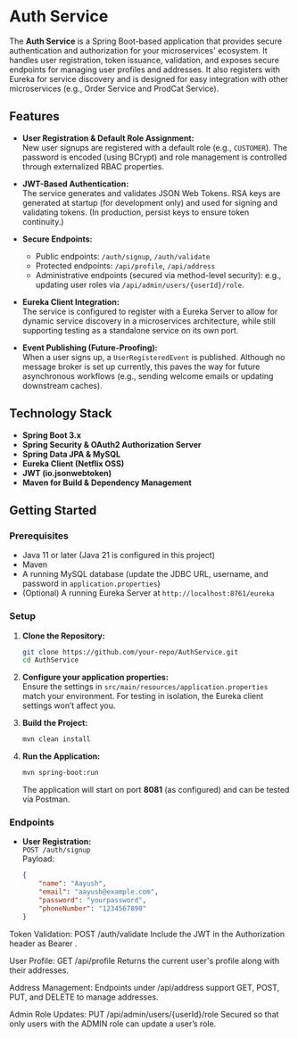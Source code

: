 # Auth Service

The **Auth Service** is a Spring Boot-based application that provides secure authentication and authorization for your microservices' ecosystem. It handles user registration, token issuance, validation, and exposes secure endpoints for managing user profiles and addresses. It also registers with Eureka for service discovery and is designed for easy integration with other microservices (e.g., Order Service and ProdCat Service).

## Features

- **User Registration & Default Role Assignment:**  
  New user signups are registered with a default role (e.g., `CUSTOMER`). The password is encoded (using BCrypt) and role management is controlled through externalized RBAC properties.

- **JWT-Based Authentication:**  
  The service generates and validates JSON Web Tokens. RSA keys are generated at startup (for development only) and used for signing and validating tokens. (In production, persist keys to ensure token continuity.)

- **Secure Endpoints:**
    - Public endpoints: `/auth/signup`, `/auth/validate`
    - Protected endpoints: `/api/profile`, `/api/address`
    - Administrative endpoints (secured via method-level security): e.g., updating user roles via `/api/admin/users/{userId}/role`.

- **Eureka Client Integration:**  
  The service is configured to register with a Eureka Server to allow for dynamic service discovery in a microservices architecture, while still supporting testing as a standalone service on its own port.

- **Event Publishing (Future-Proofing):**  
  When a user signs up, a `UserRegisteredEvent` is published. Although no message broker is set up currently, this paves the way for future asynchronous workflows (e.g., sending welcome emails or updating downstream caches).

## Technology Stack

- **Spring Boot 3.x**
- **Spring Security & OAuth2 Authorization Server**
- **Spring Data JPA & MySQL**
- **Eureka Client (Netflix OSS)**
- **JWT (io.jsonwebtoken)**
- **Maven for Build & Dependency Management**

## Getting Started

### Prerequisites

- Java 11 or later (Java 21 is configured in this project)
- Maven
- A running MySQL database (update the JDBC URL, username, and password in `application.properties`)
- (Optional) A running Eureka Server at `http://localhost:8761/eureka`

### Setup

1. **Clone the Repository:**

    ```bash
    git clone https://github.com/your-repo/AuthService.git
    cd AuthService
    ```

2. **Configure your application properties:**  
   Ensure the settings in `src/main/resources/application.properties` match your environment. For testing in isolation, the Eureka client settings won’t affect you.

3. **Build the Project:**

    ```bash
    mvn clean install
    ```

4. **Run the Application:**

    ```bash
    mvn spring-boot:run
    ```

   The application will start on port **8081** (as configured) and can be tested via Postman.

### Endpoints

- **User Registration:**  
  `POST /auth/signup`  
  Payload:
  ```json
  {
      "name": "Aayush",
      "email": "aayush@example.com",
      "password": "yourpassword",
      "phoneNumber": "1234567890"
  }

Token Validation: POST /auth/validate Include the JWT in the Authorization header as Bearer <token>.

User Profile: GET /api/profile Returns the current user's profile along with their addresses.

Address Management: Endpoints under /api/address support GET, POST, PUT, and DELETE to manage addresses.

Admin Role Updates: PUT /api/admin/users/{userId}/role Secured so that only users with the ADMIN role can update a user’s role.

